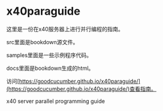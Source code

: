 # x40paraguide

这里是一份在x40服务器上进行并行编程的指南。

src里面是bookdown源文件。

samples里面是一些示例程序代码。

docs里面是bookdown生成的html。

访问[https://goodcucumber.github.io/x40paraguide/](https://goodcucumber.github.io/x40paraguide/)查看指南。

x40 server parallel programming guide
